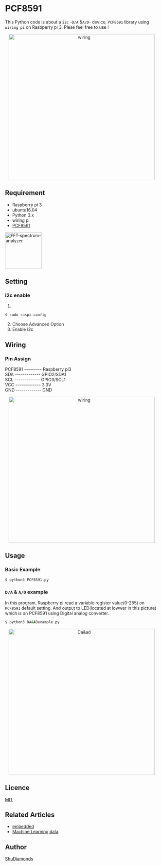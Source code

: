 # PCF8591
This Python code is about a `i2c` -`D/A` &amp;`A/D`- device, `PCF8591` library using `wiring pi` on Rasbperry pi 3. Plese feel free to use !

<p align="center"> 
<img  src="https://github.com/ShuDiamonds/PCF8591/blob/master/image/da%26ad%20example.gif" width="480px"  title="wiring">
</p>
  
## Requirement  
* Raspberry pi 3  
* ubuntu16.04  
* Python 3.x  
* wiring pi  
* [PCF8591](https://www.amazon.co.jp/gp/product/B00BXX4UWC/ref=oh_aui_detailpage_o07_s00?ie=UTF8&psc=1)  
  
<p align="left"> 
<img  src="https://github.com/ShuDiamonds/PCF8591/blob/master/image/pcf8591.jpg" width="120px"  title="FFT-spectrum-analyzer">

## Setting
### i2c enable
1.
```bash
$ sudo raspi-config
```
2. Choose Advanced Option 
3. Enable i2c


## Wiring
### Pin Assign  
PCF8591 --------- Raspberry pi3  
SDA ------------- GPIO2/SDA1  
SCL ------------- GPIO3/SCL1  
VCC ------------- 3.3V  
GND ------------- GND  
 <p align="center"> 
<img  src="https://github.com/ShuDiamonds/PCF8591/blob/master/image/IMG_20180926_112731.jpg" width="480px"  title="wiring">
</p>



## Usage
### Basic Example
```bash
$ python3 PCF8591.py
```
### `D/A` & `A/D` example
In this program, Raspberry pi read a variable register value(0-255) on `PCF8591` default setting. And 
output to LED(located at lowwer in this picture) which is on PCF8591 using Digital analog converter.
```bash
$ python3 DA&ADexample.py
```
<p align="center"> 
<img  src="https://github.com/ShuDiamonds/PCF8591/blob/master/image/da%26ad%20example.gif" width="480px"  title="Da&ad">
</p>


## Licence

  [MIT](https://github.com/tcnksm/tool/blob/master/LICENCE)

## Related Articles
* [embedded](https://github.com/topics/shu-embedded-systems)
* [Machine Learning data](https://github.com/topics/shu-machine-learning-data)

## Author
  [ShuDiamonds](https://github.com/ShuDiamonds)
